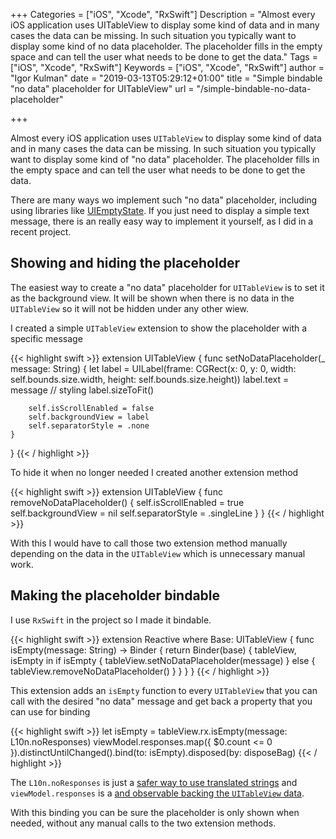 +++
Categories = ["iOS", "Xcode", "RxSwift"]
Description = "Almost every iOS application uses UITableView to display some kind of data and in many cases the data can be missing. In such situation you typically want to display some kind of no data placeholder. The placeholder fills in the empty space and can tell the user what needs to be done to get the data."
Tags = ["iOS", "Xcode", "RxSwift"]
Keywords = ["iOS", "Xcode", "RxSwift"]
author = "Igor Kulman"
date = "2019-03-13T05:29:12+01:00"
title = "Simple bindable \"no data\" placeholder for UITableView"
url = "/simple-bindable-no-data-placeholder"

+++

Almost every iOS application uses `UITableView` to display some kind of data and in many cases the data can be missing. In such situation you typically want to display some kind of "no data" placeholder. The placeholder fills in the empty space and can tell the user what needs to be done to get the data.

There are many ways wo implement such "no data" placeholder, including using libraries like [UIEmptyState](https://github.com/luispadron/UIEmptyState). If you just need to display a simple text message, there is an really easy way to implement it yourself, as I did in a recent project.

## Showing and hiding the placeholder

The easiest way to create a "no data" placeholder for `UITableView` is to set it as the background view. It will be shown when there is no data in the `UITableView` so it will not be hidden under any other wiew.

I created a simple `UITableView` extension to show the placeholder with a specific message

{{< highlight swift >}}
extension UITableView {
    func setNoDataPlaceholder(_ message: String) {
        let label = UILabel(frame: CGRect(x: 0, y: 0, width: self.bounds.size.width, height: self.bounds.size.height))
        label.text = message
        // styling
        label.sizeToFit()

        self.isScrollEnabled = false
        self.backgroundView = label
        self.separatorStyle = .none
    }
}
{{< / highlight >}}

To hide it when no longer needed I created another extension method

{{< highlight swift >}}
extension UITableView {
    func removeNoDataPlaceholder() {
        self.isScrollEnabled = true
        self.backgroundView = nil
        self.separatorStyle = .singleLine
    }
}
{{< / highlight >}}

With this I would have to call those two extension method manually depending on the data in the `UITableView` which is unnecessary manual work. 

<!--more-->

## Making the placeholder bindable

I use `RxSwift` in the project so I made it bindable.

{{< highlight swift >}}
extension Reactive where Base: UITableView {
    func isEmpty(message: String) -> Binder<Bool> {
        return Binder(base) { tableView, isEmpty in
            if isEmpty {
                tableView.setNoDataPlaceholder(message)
            } else {
                tableView.removeNoDataPlaceholder()
            }
        }
    }
}
{{< / highlight >}}

This extension adds an `isEmpty` function to every `UITableView` that you can call with the desired "no data" message and get back a property that you can use for binding

{{< highlight swift >}}
let isEmpty = tableView.rx.isEmpty(message: L10n.noResponses)
viewModel.responses.map({ $0.count <= 0 }).distinctUntilChanged().bind(to: isEmpty).disposed(by: disposeBag)
{{< / highlight >}}

The `L10n.noResponses` is just a [safer way to use translated strings](/using-ios-strings-in-a-safer-way/) and `viewModel.responses` is a [and observable backing the `UITableView` data](/using-mvvm-with-tables-in-ios/).

With this binding you can be sure the placeholder is only shown when needed, without any manual calls to the two extension methods.